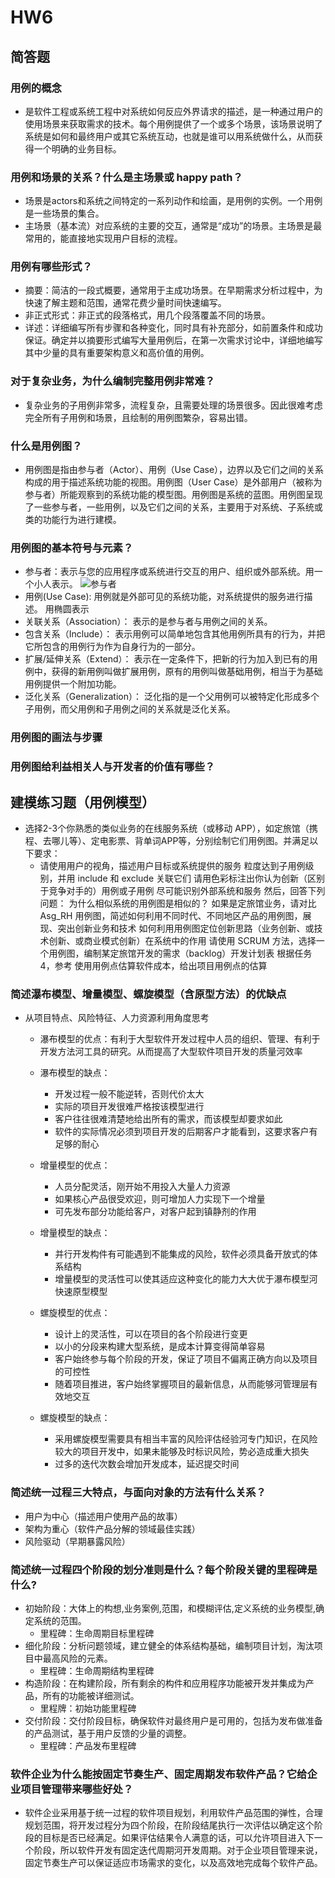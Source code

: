 # HW6

## 简答题
### 用例的概念
  * 是软件工程或系统工程中对系统如何反应外界请求的描述，是一种通过用户的使用场景来获取需求的技术。每个用例提供了一个或多个场景，该场景说明了系统是如何和最终用户或其它系统互动，也就是谁可以用系统做什么，从而获得一个明确的业务目标。
   
### 用例和场景的关系？什么是主场景或 happy path？
  * 场景是actors和系统之间特定的一系列动作和绘画，是用例的实例。一个用例是一些场景的集合。
  * 主场景（基本流）对应系统的主要的交互，通常是“成功”的场景。主场景是最常用的，能直接地实现用户目标的流程。
  
### 用例有哪些形式？
  * 摘要：简洁的一段式概要，通常用于主成功场景。在早期需求分析过程中，为快速了解主题和范围，通常花费少量时间快速编写。
  * 非正式形式：非正式的段落格式，用几个段落覆盖不同的场景。
  * 详述：详细编写所有步骤和各种变化，同时具有补充部分，如前置条件和成功保证。确定并以摘要形式编写大量用例后，在第一次需求讨论中，详细地编写其中少量的具有重要架构意义和高价值的用例。
  
### 对于复杂业务，为什么编制完整用例非常难？
  * 复杂业务的子用例非常多，流程复杂，且需要处理的场景很多。因此很难考虑完全所有子用例和场景，且绘制的用例图繁杂，容易出错。
  
### 什么是用例图？
  * 用例图是指由参与者（Actor）、用例（Use Case），边界以及它们之间的关系构成的用于描述系统功能的视图。用例图（User Case）是外部用户（被称为参与者）所能观察到的系统功能的模型图。用例图是系统的蓝图。用例图呈现了一些参与者，一些用例，以及它们之间的关系，主要用于对系统、子系统或类的功能行为进行建模。
  
### 用例图的基本符号与元素？
  * 参与者：表示与您的应用程序或系统进行交互的用户、组织或外部系统。用一个小人表示。
  ![参与者](https://baike.baidu.com/pic/%E7%94%A8%E4%BE%8B%E5%9B%BE/9531932/0/ae10edde0c56496f95ee3732?fr=lemma&ct=single#aid=0&pic=ae10edde0c56496f95ee3732)
  * 用例(Use Case): 用例就是外部可见的系统功能，对系统提供的服务进行描述。 用椭圆表示
  * 关联关系（Association）： 表示的是参与者与用例之间的关系。
  * 包含关系（Include）： 表示用例可以简单地包含其他用例所具有的行为，并把它所包含的用例行为作为自身行为的一部分。
  * 扩展/延伸关系（Extend）： 表示在一定条件下，把新的行为加入到已有的用例中，获得的新用例叫做扩展用例，原有的用例叫做基础用例，相当于为基础用例提供一个附加功能。
  * 泛化关系（Generalization）： 泛化指的是一个父用例可以被特定化形成多个子用例，而父用例和子用例之间的关系就是泛化关系。
### 用例图的画法与步骤
### 用例图给利益相关人与开发者的价值有哪些？

## 建模练习题（用例模型）

 * 选择2-3个你熟悉的类似业务的在线服务系统（或移动 APP），如定旅馆（携程、去哪儿等）、定电影票、背单词APP等，分别绘制它们用例图。并满足以下要求：
      * 请使用用户的视角，描述用户目标或系统提供的服务
       粒度达到子用例级别，并用 include 和 exclude 关联它们
请用色彩标注出你认为创新（区别于竞争对手的）用例或子用例
尽可能识别外部系统和服务
然后，回答下列问题：
为什么相似系统的用例图是相似的？
如果是定旅馆业务，请对比 Asg_RH 用例图，简述如何利用不同时代、不同地区产品的用例图，展现、突出创新业务和技术
如何利用用例图定位创新思路（业务创新、或技术创新、或商业模式创新）在系统中的作用
请使用 SCRUM 方法，选择一个用例图，编制某定旅馆开发的需求（backlog）开发计划表
根据任务4，参考 使用用例点估算软件成本，给出项目用例点的估算

### 简述瀑布模型、增量模型、螺旋模型（含原型方法）的优缺点
  * 从项目特点、风险特征、人力资源利用角度思考
       * 瀑布模型的优点：有利于大型软件开发过程中人员的组织、管理、有利于开发方法河工具的研究。从而提高了大型软件项目开发的质量河效率
       * 瀑布模型的缺点：
            * 开发过程一般不能逆转，否则代价太大
            * 实际的项目开发很难严格按该模型进行
            * 客户往往很难清楚地给出所有的需求，而该模型却要求如此
            * 软件的实际情况必须到项目开发的后期客户才能看到，这要求客户有足够的耐心
            
       * 增量模型的优点：   
            * 人员分配灵活，刚开始不用投入大量人力资源
            * 如果核心产品很受欢迎，则可增加人力实现下一个增量
            * 可先发布部分功能给客户，对客户起到镇静剂的作用
       * 增量模型的缺点：
            * 并行开发构件有可能遇到不能集成的风险，软件必须具备开放式的体系结构
            * 增量模型的灵活性可以使其适应这种变化的能力大大优于瀑布模型河快速原型模型
            
       * 螺旋模型的优点：
            * 设计上的灵活性，可以在项目的各个阶段进行变更
            * 以小的分段来构建大型系统，是成本计算变得简单容易
            * 客户始终参与每个阶段的开发，保证了项目不偏离正确方向以及项目的可控性
            * 随着项目推进，客户始终掌握项目的最新信息，从而能够河管理层有效地交互
       * 螺旋模型的缺点：
            * 采用螺旋模型需要具有相当丰富的风险评估经验河专门知识，在风险较大的项目开发中，如果未能够及时标识风险，势必造成重大损失
            * 过多的迭代次数会增加开发成本，延迟提交时间
         
       
  
  
### 简述统一过程三大特点，与面向对象的方法有什么关系？
  * 用户为中心（描述用户使用产品的故事）
  * 架构为重心（软件产品分解的领域最佳实践）
  * 风险驱动（早期暴露风险）

### 简述统一过程四个阶段的划分准则是什么？每个阶段关键的里程碑是什么?
  * 初始阶段：大体上的构想,业务案例,范围，和模糊评估,定义系统的业务模型,确定系统的范围。
       * 里程碑：生命周期目标里程碑
  * 细化阶段：分析问题领域，建立健全的体系结构基础，编制项目计划，淘汰项目中最高风险的元素。   
       * 里程碑：生命周期结构里程碑 
  * 构造阶段：在构建阶段，所有剩余的构件和应用程序功能被开发并集成为产品，所有的功能被详细测试。
       * 里程牌：初始功能里程碑
  * 交付阶段：交付阶段目标，确保软件对最终用户是可用的，包括为发布做准备的产品测试，基于用户反馈的少量的调整。
       * 里程碑：产品发布里程碑

### 软件企业为什么能按固定节奏生产、固定周期发布软件产品？它给企业项目管理带来哪些好处？
  * 软件企业采用基于统一过程的软件项目规划，利用软件产品范围的弹性，合理规划范围，将开发过程分为四个阶段，在阶段结尾执行一次评估以确定这个阶段的目标是否已经满足。如果评估结果令人满意的话，可以允许项目进入下一个阶段，所以软件开发有固定迭代周期河开发周期。对于企业项目管理来说，固定节奏生产可以保证适应市场需求的变化，以及高效地完成每个软件产品。
